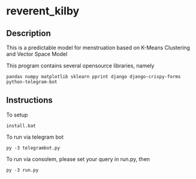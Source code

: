 # reverent_kilby

## Description

This is a predictable model for menstruation based on K-Means Clustering and Vector Space Model

This program contains several opensource libraries, namely
```
pandas numpy matplotlib sklearn pprint django django-crispy-forms python-telegram-bot
```

## Instructions 

To setup
```
install.bat
```

To run via telegram bot
```
py -3 telegrambot.py
```

To run via consolem, please set your query in run.py, then
```
py -3 run.py
```